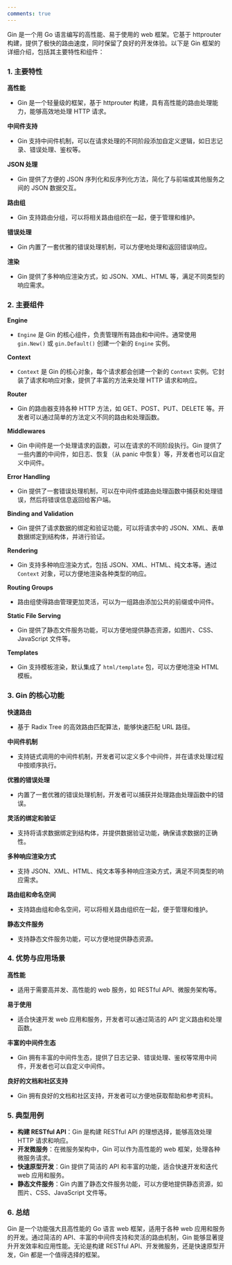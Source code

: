 ```yaml
---
comments: true
---
```


Gin 是一个用 Go 语言编写的高性能、易于使用的 web 框架。它基于 httprouter 构建，提供了极快的路由速度，同时保留了良好的开发体验。以下是 Gin 框架的详细介绍，包括其主要特性和组件：

### 1. 主要特性

**高性能**

- Gin 是一个轻量级的框架，基于 httprouter 构建，具有高性能的路由处理能力，能够高效地处理 HTTP 请求。

**中间件支持**

- Gin 支持中间件机制，可以在请求处理的不同阶段添加自定义逻辑，如日志记录、错误处理、鉴权等。

**JSON 处理**

- Gin 提供了方便的 JSON 序列化和反序列化方法，简化了与前端或其他服务之间的 JSON 数据交互。

**路由组**

- Gin 支持路由分组，可以将相关路由组织在一起，便于管理和维护。

**错误处理**

- Gin 内置了一套优雅的错误处理机制，可以方便地处理和返回错误响应。

**渲染**

- Gin 提供了多种响应渲染方式，如 JSON、XML、HTML 等，满足不同类型的响应需求。

### 2. 主要组件

**Engine**

- `Engine` 是 Gin 的核心组件，负责管理所有路由和中间件。通常使用 `gin.New()` 或 `gin.Default()` 创建一个新的 `Engine` 实例。

**Context**

- `Context` 是 Gin 的核心对象，每个请求都会创建一个新的 `Context` 实例。它封装了请求和响应对象，提供了丰富的方法来处理 HTTP 请求和响应。

**Router**

- Gin 的路由器支持各种 HTTP 方法，如 GET、POST、PUT、DELETE 等。开发者可以通过简单的方法定义不同的路由和处理函数。

**Middlewares**

- Gin 中间件是一个处理请求的函数，可以在请求的不同阶段执行。Gin 提供了一些内置的中间件，如日志、恢复（从 panic 中恢复）等，开发者也可以自定义中间件。

**Error Handling**

- Gin 提供了一套错误处理机制，可以在中间件或路由处理函数中捕获和处理错误，然后将错误信息返回给客户端。

**Binding and Validation**

- Gin 提供了请求数据的绑定和验证功能，可以将请求中的 JSON、XML、表单数据绑定到结构体，并进行验证。

**Rendering**

- Gin 支持多种响应渲染方式，包括 JSON、XML、HTML、纯文本等。通过 `Context` 对象，可以方便地渲染各种类型的响应。

**Routing Groups**

- 路由组使得路由管理更加灵活，可以为一组路由添加公共的前缀或中间件。

**Static File Serving**

- Gin 提供了静态文件服务功能，可以方便地提供静态资源，如图片、CSS、JavaScript 文件等。

**Templates**

- Gin 支持模板渲染，默认集成了 `html/template` 包，可以方便地渲染 HTML 模板。

### 3. Gin 的核心功能

**快速路由**

- 基于 Radix Tree 的高效路由匹配算法，能够快速匹配 URL 路径。

**中间件机制**

- 支持链式调用的中间件机制，开发者可以定义多个中间件，并在请求处理过程中按顺序执行。

**优雅的错误处理**

- 内置了一套优雅的错误处理机制，开发者可以捕获并处理路由处理函数中的错误。

**灵活的绑定和验证**

- 支持将请求数据绑定到结构体，并提供数据验证功能，确保请求数据的正确性。

**多种响应渲染方式**

- 支持 JSON、XML、HTML、纯文本等多种响应渲染方式，满足不同类型的响应需求。

**路由组和命名空间**

- 支持路由组和命名空间，可以将相关路由组织在一起，便于管理和维护。

**静态文件服务**

- 支持静态文件服务功能，可以方便地提供静态资源。

### 4. 优势与应用场景

**高性能**

- 适用于需要高并发、高性能的 web 服务，如 RESTful API、微服务架构等。

**易于使用**

- 适合快速开发 web 应用和服务，开发者可以通过简洁的 API 定义路由和处理函数。

**丰富的中间件生态**

- Gin 拥有丰富的中间件生态，提供了日志记录、错误处理、鉴权等常用中间件，开发者也可以自定义中间件。

**良好的文档和社区支持**

- Gin 拥有良好的文档和社区支持，开发者可以方便地获取帮助和参考资料。

### 5. 典型用例

- **构建 RESTful API**：Gin 是构建 RESTful API 的理想选择，能够高效处理 HTTP 请求和响应。
- **开发微服务**：在微服务架构中，Gin 可以作为高性能的 web 框架，处理各种微服务请求。
- **快速原型开发**：Gin 提供了简洁的 API 和丰富的功能，适合快速开发和迭代 web 应用和服务。
- **静态文件服务**：Gin 内置了静态文件服务功能，可以方便地提供静态资源，如图片、CSS、JavaScript 文件等。

### 6. 总结

Gin 是一个功能强大且高性能的 Go 语言 web 框架，适用于各种 web 应用和服务的开发。通过简洁的 API、丰富的中间件支持和灵活的路由机制，Gin 能够显著提升开发效率和应用性能。无论是构建 RESTful API、开发微服务，还是快速原型开发，Gin 都是一个值得选择的框架。
